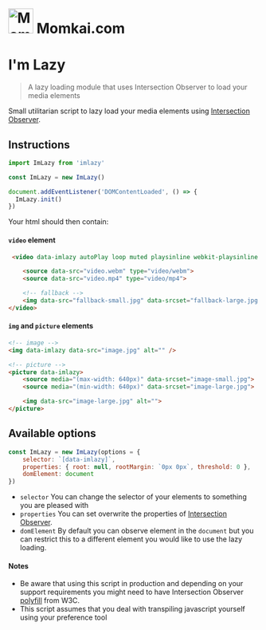<img src="https://cloud.githubusercontent.com/assets/382735/8745724/e4b7dbf6-2c82-11e5-90da-0fe62d912bb2.png" alt="Momkai" width="50"/> Momkai.com
=======

# I'm Lazy

> A lazy loading module that uses Intersection Observer to load your media elements

Small utilitarian script to lazy load your media elements using [Intersection Observer](https://developer.mozilla.org/en-US/docs/Web/API/IntersectionObserver).

## Instructions

```js
import ImLazy from 'imlazy'

const ImLazy = new ImLazy()

document.addEventListener('DOMContentLoaded', () => {
  ImLazy.init()
})

```

Your html should then contain:

#### `video` element

```html
 <video data-imlazy autoPlay loop muted playsinline webkit-playsinline poster="poster.jpg">

    <source data-src="video.webm" type="video/webm">
    <source data-src="video.mp4" type="video/mp4">

    <!-- fallback -->
    <img data-src="fallback-small.jpg" data-srcset="fallback-large.jpg 980w" alt="">
</video>

```

#### `img` and `picture` elements

```html
<!-- image -->
<img data-imlazy data-src="image.jpg" alt="" />

<!-- picture -->
<picture data-imlazy>
    <source media="(max-width: 640px)" data-srcset="image-small.jpg">
    <source media="(min-width: 640px)" data-srcset="image-large.jpg">

    <img data-src="image-large.jpg" alt="">
</picture>
```

## Available options

```js
const ImLazy = new ImLazy(options = {
    selector: `[data-imlazy]`,
    properties: { root: null, rootMargin: `0px 0px`, threshold: 0 },
    domElement: document
})
```

- `selector`
You can change the selector of your elements to something you are pleased with
- `properties`
You can set overwrite the properties of [Intersection Observer](https://developer.mozilla.org/en-US/docs/Web/API/IntersectionObserver#Properties).
- `domElement`
By default you can observe element in the `document` but you can restrict this to a different element you would like to use the lazy loading.


#### Notes

- Be aware that using this script in production and depending on your support requirements you might need to have Intersection Observer [polyfill](https://github.com/w3c/IntersectionObserver/tree/master/polyfill) from W3C.
- This script assumes that you deal with transpiling javascript yourself using your preference tool

